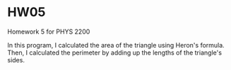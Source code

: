 HW05
====

Homework 5 for PHYS 2200

In this program, I calculated the area of the triangle using Heron's formula. Then, I calculated the perimeter by adding up the lengths of the triangle's sides. 